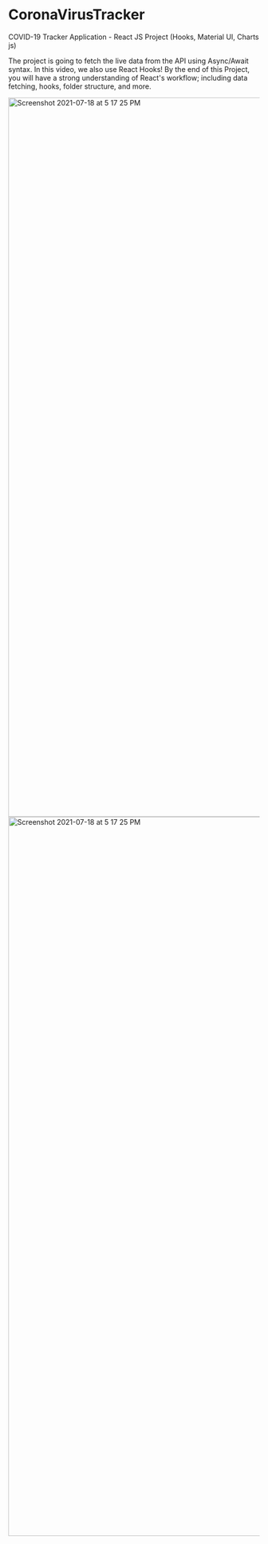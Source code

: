 # CoronaVirusTracker
COVID-19 Tracker Application - React JS Project (Hooks, Material UI, Charts js)


The project is going to fetch the live data from the API using Async/Await syntax. In this video, we also use React Hooks! By the end of this Project, you will have a strong understanding of React's workflow; including data fetching, hooks, folder structure, and more.


<img width="1440" alt="Screenshot 2021-07-18 at 5 17 25 PM" src="https://user-images.githubusercontent.com/60039641/126066867-ffd34ba9-bf1a-4d32-8e35-12ab89eef4a3.png">

<img width="1440" alt="Screenshot 2021-07-18 at 5 17 25 PM" src="https://user-images.githubusercontent.com/60039641/126066867-ffd34ba9-bf1a-4d32-8e35-12ab89eef4a3.png">
